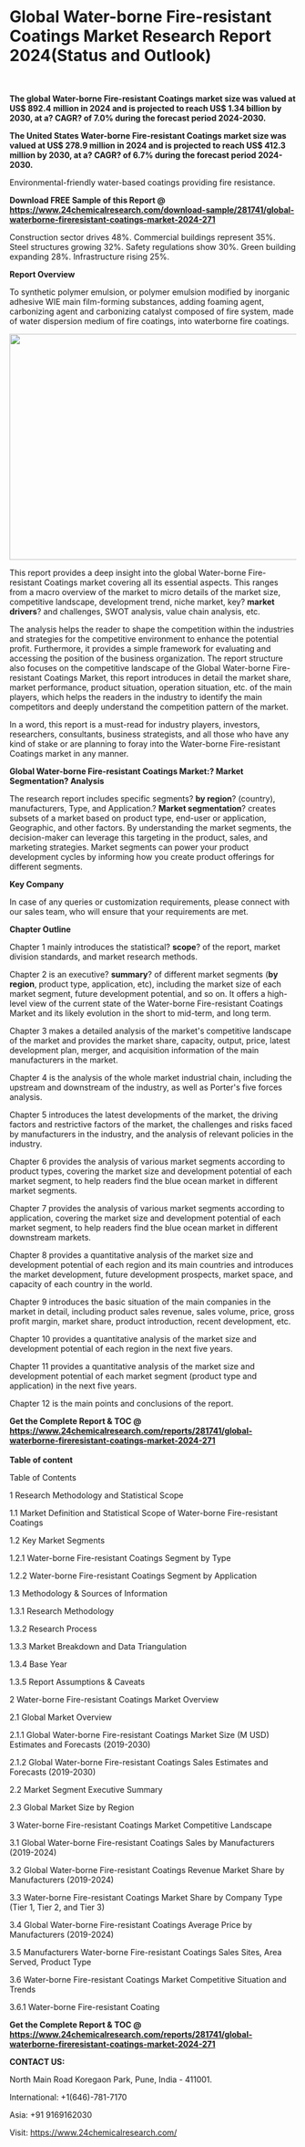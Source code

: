 <h1>Global Water-borne Fire-resistant Coatings Market Research Report 2024(Status and Outlook)</h1><br/><p><strong>The global Water-borne Fire-resistant Coatings market size was valued at US$ 892.4 million in 2024 and is projected to reach US$ 1.34 billion by 2030, at a? <strong>CAGR</strong>? of 7.0% during the forecast period 2024-2030.</strong></p><p><strong>The United States Water-borne Fire-resistant Coatings market size was valued at US$ 278.9 million in 2024 and is projected to reach US$ 412.3 million by 2030, at a? <strong>CAGR</strong>? of 6.7% during the forecast period 2024-2030.</strong></p><p>Environmental-friendly water-based coatings providing fire resistance.</p><div><b>Download FREE Sample of this Report @ <a href="https://www.24chemicalresearch.com/download-sample/281741/global-waterborne-fireresistant-coatings-market-2024-271">https://www.24chemicalresearch.com/download-sample/281741/global-waterborne-fireresistant-coatings-market-2024-271</a></b></div><p>Construction sector drives 48%. Commercial buildings represent 35%. Steel structures growing 32%. Safety regulations show 30%. Green building expanding 28%. Infrastructure rising 25%.</p><p><strong>Report Overview</strong></p><p>To synthetic polymer emulsion, or polymer emulsion modified by inorganic adhesive WIE main film-forming substances, adding foaming agent, carbonizing agent and carbonizing catalyst composed of fire system, made of water dispersion medium of fire coatings, into waterborne fire coatings.</p><p><img alt="" src="https://24chemicalresearch.com/assets/report-images/WaterborneFireresistantCoatingsMarket.png" style="height:396px; width:731px"></p><p>This report provides a deep insight into the global Water-borne Fire-resistant Coatings market covering all its essential aspects. This ranges from a macro overview of the market to micro details of the market size, competitive landscape, development trend, niche market, key? <strong>market drivers</strong>? and challenges, SWOT analysis, value chain analysis, etc.</p><p>The analysis helps the reader to shape the competition within the industries and strategies for the competitive environment to enhance the potential profit. Furthermore, it provides a simple framework for evaluating and accessing the position of the business organization. The report structure also focuses on the competitive landscape of the Global Water-borne Fire-resistant Coatings Market, this report introduces in detail the market share, market performance, product situation, operation situation, etc. of the main players, which helps the readers in the industry to identify the main competitors and deeply understand the competition pattern of the market.</p><p>In a word, this report is a must-read for industry players, investors, researchers, consultants, business strategists, and all those who have any kind of stake or are planning to foray into the Water-borne Fire-resistant Coatings market in any manner.</p><p><strong>Global Water-borne Fire-resistant Coatings Market:? Market Segmentation? Analysis</strong></p><p>The research report includes specific segments? <strong>by region</strong>? (country), manufacturers, Type, and Application.? <strong>Market segmentation</strong>? creates subsets of a market based on product type, end-user or application, Geographic, and other factors. By understanding the market segments, the decision-maker can leverage this targeting in the product, sales, and marketing strategies. Market segments can power your product development cycles by informing how you create product offerings for different segments.</p><p><strong>Key Company</strong></p><p>In case of any queries or customization requirements, please connect with our sales team, who will ensure that your requirements are met.</p><p><strong>Chapter Outline</strong></p><p>Chapter 1 mainly introduces the statistical? <strong><strong>scope</strong></strong>? of the report, market division standards, and market research methods.</p><p>Chapter 2 is an executive? <strong><strong>summary</strong></strong>? of different market segments (<strong>by region</strong>, product type, application, etc), including the market size of each market segment, future development potential, and so on. It offers a high-level view of the current state of the Water-borne Fire-resistant Coatings Market and its likely evolution in the short to mid-term, and long term.</p><p>Chapter 3 makes a detailed analysis of the market's competitive landscape of the market and provides the market share, capacity, output, price, latest development plan, merger, and acquisition information of the main manufacturers in the market.</p><p>Chapter 4 is the analysis of the whole market industrial chain, including the upstream and downstream of the industry, as well as Porter's five forces analysis.</p><p>Chapter 5 introduces the latest developments of the market, the driving factors and restrictive factors of the market, the challenges and risks faced by manufacturers in the industry, and the analysis of relevant policies in the industry.</p><p>Chapter 6 provides the analysis of various market segments according to product types, covering the market size and development potential of each market segment, to help readers find the blue ocean market in different market segments.</p><p>Chapter 7 provides the analysis of various market segments according to application, covering the market size and development potential of each market segment, to help readers find the blue ocean market in different downstream markets.</p><p>Chapter 8 provides a quantitative analysis of the market size and development potential of each region and its main countries and introduces the market development, future development prospects, market space, and capacity of each country in the world.</p><p>Chapter 9 introduces the basic situation of the main companies in the market in detail, including product sales revenue, sales volume, price, gross profit margin, market share, product introduction, recent development, etc.</p><p>Chapter 10 provides a quantitative analysis of the market size and development potential of each region in the next five years.</p><p>Chapter 11 provides a quantitative analysis of the market size and development potential of each market segment (product type and application) in the next five years.</p><p>Chapter 12 is the main points and conclusions of the report.</p><div><b>Get the Complete Report & TOC @ <a href="https://www.24chemicalresearch.com/reports/281741/global-waterborne-fireresistant-coatings-market-2024-271">https://www.24chemicalresearch.com/reports/281741/global-waterborne-fireresistant-coatings-market-2024-271</a></b></div><br><b>Table of content</b><p>Table of Contents<br />
 
  1 Research Methodology and Statistical Scope<br />
 
  1.1 Market Definition and Statistical Scope of Water-borne Fire-resistant Coatings<br />
 
  1.2 Key Market Segments<br />
 
  1.2.1 Water-borne Fire-resistant Coatings Segment by Type<br />
 
  1.2.2 Water-borne Fire-resistant Coatings Segment by Application<br />
 
  1.3 Methodology & Sources of Information<br />
 
  1.3.1 Research Methodology<br />
 
  1.3.2 Research Process<br />
 
  1.3.3 Market Breakdown and Data Triangulation<br />
 
  1.3.4 Base Year<br />
 
  1.3.5 Report Assumptions & Caveats<br />
 
  2 Water-borne Fire-resistant Coatings Market Overview<br />
 
  2.1 Global Market Overview<br />
 
  2.1.1 Global Water-borne Fire-resistant Coatings Market Size (M USD) Estimates and Forecasts (2019-2030)<br />
 
  2.1.2 Global Water-borne Fire-resistant Coatings Sales Estimates and Forecasts (2019-2030)<br />
 
  2.2 Market Segment Executive Summary<br />
 
  2.3 Global Market Size by Region<br />
 
  3 Water-borne Fire-resistant Coatings Market Competitive Landscape<br />
 
  3.1 Global Water-borne Fire-resistant Coatings Sales by Manufacturers (2019-2024)<br />
 
  3.2 Global Water-borne Fire-resistant Coatings Revenue Market Share by Manufacturers (2019-2024)<br />
 
  3.3 Water-borne Fire-resistant Coatings Market Share by Company Type (Tier 1, Tier 2, and Tier 3)<br />
 
  3.4 Global Water-borne Fire-resistant Coatings Average Price by Manufacturers (2019-2024)<br />
 
  3.5 Manufacturers Water-borne Fire-resistant Coatings Sales Sites, Area Served, Product Type<br />
 
  3.6 Water-borne Fire-resistant Coatings Market Competitive Situation and Trends<br />
 
  3.6.1 Water-borne Fire-resistant Coating<br><div><b>Get the Complete Report & TOC @ <a href="https://www.24chemicalresearch.com/reports/281741/global-waterborne-fireresistant-coatings-market-2024-271">https://www.24chemicalresearch.com/reports/281741/global-waterborne-fireresistant-coatings-market-2024-271</a></b></div></p>
 
 <b>CONTACT US:</b><br>
 
 North Main Road Koregaon Park, Pune, India - 411001.<br/>
 
 International: +1(646)-781-7170<br/>
 
 Asia: +91 9169162030<br/>
 
 Visit: <a href="https://www.24chemicalresearch.com/">https://www.24chemicalresearch.com/</a>
 
 <br>